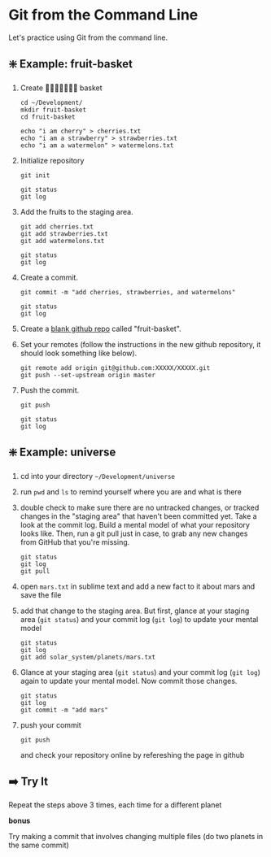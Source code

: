 # Git from the Command Line

Let's practice using Git from the command line.


## ❇️ Example: fruit-basket

1. Create 🍒🍎🍌🍇🍑🍉🍍 basket

	```
	cd ~/Development/
	mkdir fruit-basket
	cd fruit-basket

	echo "i am cherry" > cherries.txt
	echo "i am a strawberry" > strawberries.txt
	echo "i am a watermelon" > watermelons.txt
	```

2. Initialize repository

	```
	git init

	git status
	git log
	```

5. Add the fruits to the staging area.

	```
	git add cherries.txt
	git add strawberries.txt
	git add watermelons.txt

	git status
	git log
	```

6. Create a commit.

	```
	git commit -m "add cherries, strawberries, and watermelons"

	git status
	git log
	```

7. Create a [blank github repo](https://github.com/new) called "fruit-basket".

8. Set your remotes (follow the instructions in the new github repository, it should look something like below).
	
	```
	git remote add origin git@github.com:XXXXX/XXXXX.git
	git push --set-upstream origin master
	```

8. Push the commit.

	```
	git push

	git status
	git log
	```

## ❇️ Example: universe

1. cd into your directory `~/Development/universe`
2. run `pwd` and `ls` to remind yourself where you are and what is there
3. double check to make sure there are no untracked changes, or tracked changes in the "staging area" that haven't been committed yet. Take a look at the commit log. Build a mental model of what your repository looks like. Then, run a git pull just in case, to grab any new changes from GitHub that you're missing.

	```
	git status
	git log
	git pull
	```
4.  open `mars.txt` in sublime text and add a new fact to it about mars and save the file

5.  add that change to the staging area. But first, glance at your staging area (`git status`) and your commit log (`git log`) to update your mental model

	```
	git status
	git log
	git add solar_system/planets/mars.txt
	```

5. Glance at your staging area (`git status`) and your commit log (`git log`) again to update your mental model. Now commit those changes.

	```
	git status
	git log
	git commit -m "add mars"
	```

6. push your commit

	```
	git push
	```

	and check your repository online by refereshing the page in github
	
## ➡️ Try It

<!-- OLD INSTRUCTIONS
1. Add `venus.txt` and commit it with the message "add venus".
2. Add `jupiter.txt` and `uranus.txt` and commit it with the message "add jupiter and venus".
3. Add the rest of the `planets` folder and commit it with the message "add remaining planets".
4. Add the rest of the `stars` folder and commit it with the message "add stars".
5. Run `git status` to check for any more "untracked files". Add the remaining files and commit them.
5. Push these commits to github.
-->

Repeat the steps above 3 times, each time for a different planet

**bonus** 

Try making a commit that involves changing multiple files (do two planets in the same commit)

